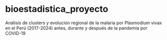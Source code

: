 # bioestadistica_proyecto
Análisis de clusters y evolución regional de la malaria por Plasmodium vivax en el Perú (2017-2024) antes, durante y después de la pandemia por COVID-19
